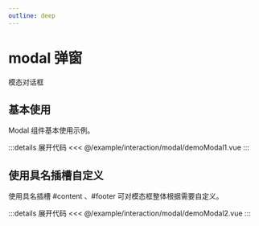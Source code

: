```yaml
---
outline: deep
---
```


# modal 弹窗

模态对话框

<script lang="ts" setup>
import demo1 from '@/example/interaction/modal/demoModal1.vue'
import demo2 from '@/example/interaction/modal/demoModal2.vue'

</script>

## 基本使用

Modal 组件基本使用示例。

<ClientOnly>
  <demo1 />
</ClientOnly>

:::details 展开代码
<<< @/example/interaction/modal/demoModal1.vue
:::

## 使用具名插槽自定义
使用具名插槽  #content 、#footer 可对模态框整体根据需要自定义。

<ClientOnly>
  <demo2 />
</ClientOnly>

:::details 展开代码
<<< @/example/interaction/modal/demoModal2.vue
:::